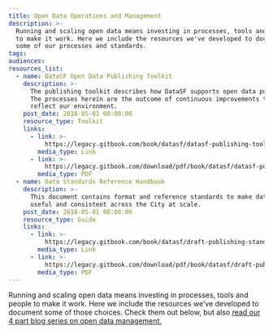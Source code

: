 ```yaml
---
title: Open Data Operations and Management
description: >-
  Running and scaling open data means investing in processes, tools and people
  to make it work. Here we include the resources we've developed to document
  some of our processes and standards.
tags:
audiences:
resources_list:
  - name: DataSF Open Data Publishing Toolkit
    description: >-
      The publishing toolkit describes how DataSF supports open data publishing.
      The processes herein are the outcome of continuous improvements that
      reflect our environment.
    post_date: 2018-05-01 00:00:00
    resource_type: Toolkit
    links:
      - link: >-
          https://legacy.gitbook.com/book/datasf/datasf-publishing-toolkit/details
        media_type: Link
      - link: >-
          https://legacy.gitbook.com/download/pdf/book/datasf/datasf-publishing-toolkit
        media_type: PDF
  - name: Data Standards Reference Handbook
    description: >-
      This document contains format and reference standards to make data more
      useful and consistent across the City at scale.
    post_date: 2018-05-01 00:00:00
    resource_type: Guide
    links:
      - link: >-
          https://legacy.gitbook.com/book/datasf/draft-publishing-standards/details
        media_type: Link
      - link: >-
          https://legacy.gitbook.com/download/pdf/book/datasf/draft-publishing-standards
        media_type: PDF
---
```


Running and scaling open data means investing in processes, tools and people to make it work. Here we include the resources we’ve developed to document some of those choices. Check them out below, but also [read our 4 part blog series on open data management.](/blog/part-1-datasfs-operating-manual-for-open-data/)